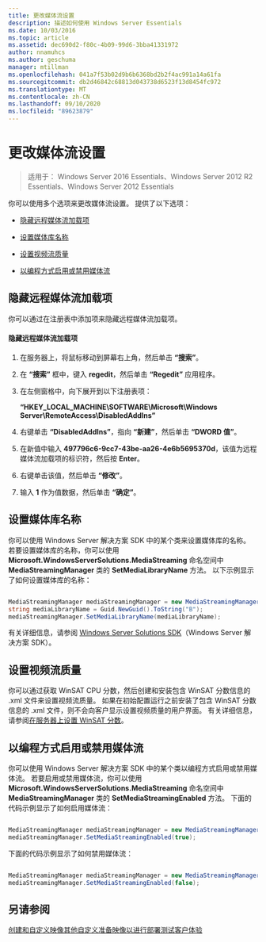 ```yaml
---
title: 更改媒体流设置
description: 描述如何使用 Windows Server Essentials
ms.date: 10/03/2016
ms.topic: article
ms.assetid: dec690d2-f80c-4b09-99d6-3bba41331972
author: nnamuhcs
ms.author: geschuma
manager: mtillman
ms.openlocfilehash: 041a7f53b02d9b6b6368bd2b2f4ac991a14a61fa
ms.sourcegitcommit: db2d46842c68813d043738d6523f13d8454fc972
ms.translationtype: MT
ms.contentlocale: zh-CN
ms.lasthandoff: 09/10/2020
ms.locfileid: "89623879"
---
```

# <a name="change-media-streaming-settings"></a>更改媒体流设置

>适用于： Windows Server 2016 Essentials、Windows Server 2012 R2 Essentials、Windows Server 2012 Essentials

你可以使用多个选项来更改媒体流设置。 提供了以下选项：

-   [隐藏远程媒体流加载项](Change-Media-Streaming-Settings.md#BKMK_DisableRemote)

-   [设置媒体库名称](Change-Media-Streaming-Settings.md#BKMK_LibraryName)

-   [设置视频流质量](Change-Media-Streaming-Settings.md#BKMK_StreamingQuality)

-   [以编程方式启用或禁用媒体流](Change-Media-Streaming-Settings.md#BKMK_Program)

##  <a name="hide-remote-media-streaming-add-in"></a><a name="BKMK_DisableRemote"></a> 隐藏远程媒体流加载项
 你可以通过在注册表中添加项来隐藏远程媒体流加载项。

#### <a name="to-hide-the-remote-media-streaming-add-in"></a>隐藏远程媒体流加载项

1.  在服务器上，将鼠标移动到屏幕右上角，然后单击 **“搜索”**。

2.  在 **“搜索”** 框中，键入 **regedit**，然后单击 **“Regedit”** 应用程序。

3.  在左侧窗格中，向下展开到以下注册表项：

     **“HKEY_LOCAL_MACHINE\SOFTWARE\Microsoft\Windows Server\RemoteAccess\DisabledAddIns”**

4.  右键单击 **“DisabledAddIns”**，指向 **“新建”**，然后单击 **“DWORD 值”**。

5.  在新值中输入 **497796c6-9cc7-43be-aa26-4e6b5695370d**，该值为远程媒体流加载项的标识符，然后按 **Enter**。

6.  右键单击该值，然后单击 **“修改”**。

7.  输入 **1** 作为值数据，然后单击 **“确定”**。

##  <a name="set-the-media-library-name"></a><a name="BKMK_LibraryName"></a> 设置媒体库名称
 你可以使用 Windows Server 解决方案 SDK 中的某个类来设置媒体库的名称。 若要设置媒体库的名称，你可以使用 **Microsoft.WindowsServerSolutions.MediaStreaming** 命名空间中 **MediaStreamingManager** 类的 **SetMediaLibraryName** 方法。 以下示例显示了如何设置媒体库的名称：

```c#

MediaStreamingManager mediaStreamingManager = new MediaStreamingManager();
string mediaLibraryName = Guid.NewGuid().ToString("B");
mediaStreamingManager.SetMediaLibraryName(mediaLibraryName);

```

 有关详细信息，请参阅 [Windows Server Solutions SDK](https://go.microsoft.com/fwlink/?LinkID=248648)（Windows Server 解决方案 SDK）。

##  <a name="set-video-streaming-quality"></a><a name="BKMK_StreamingQuality"></a> 设置视频流质量
 你可以通过获取 WinSAT CPU 分数，然后创建和安装包含 WinSAT 分数信息的 .xml 文件来设置视频流质量。 如果在初始配置运行之前安装了包含 WinSAT 分数信息的 .xml 文件，则不会向客户显示设置视频质量的用户界面。 有关详细信息，请参阅[在服务器上设置 WinSAT 分数](Set-the-WinSAT-Score-on-the-Server.md)。

##  <a name="programmatically-enable-or-disable-media-streaming"></a><a name="BKMK_Program"></a> 以编程方式启用或禁用媒体流
 你可以使用 Windows Server 解决方案 SDK 中的某个类以编程方式启用或禁用媒体流。 若要启用或禁用媒体流，你可以使用 **Microsoft.WindowsServerSolutions.MediaStreaming** 命名空间中 **MediaStreamingManager** 类的 **SetMediaStreamingEnabled** 方法。 下面的代码示例显示了如何启用媒体流：

```c#

MediaStreamingManager mediaStreamingManager = new MediaStreamingManager();
mediaStreamingManager.SetMediaStreamingEnabled(true);

```

 下面的代码示例显示了如何禁用媒体流：

```c#

MediaStreamingManager mediaStreamingManager = new MediaStreamingManager();
mediaStreamingManager.SetMediaStreamingEnabled(false);
```

## <a name="see-also"></a>另请参阅
 [创建和自定义映像](Creating-and-Customizing-the-Image.md)[其他自定义](Additional-Customizations.md)[准备映像以进行部署](Preparing-the-Image-for-Deployment.md)[测试客户体验](Testing-the-Customer-Experience.md)